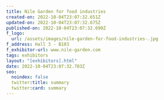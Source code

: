 ```yaml
---
title: Nile Garden for food industries
created-on: 2022-10-04T23:07:32.651Z
updated-on: 2022-10-04T23:07:32.675Z
published-on: 2022-10-04T23:07:32.690Z
f_logo:
  url: /assets/images/nile-garden-for-food-industries-.jpg
f_address: Hall 3 - B183
f_exhibitor-url: www.nile-garden.com
tags: exhibitors
layout: "[exhibitors].html"
date: 2022-10-04T23:07:32.703Z
seo:
  noindex: false
  twitter:title: summary
  twitter:card: summary
---
```

